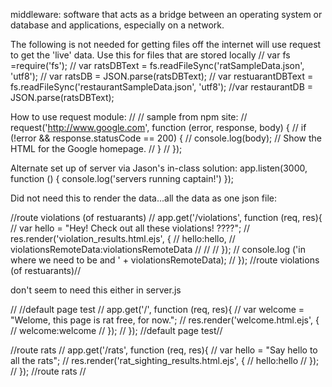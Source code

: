 

middleware: software that acts as a bridge between an operating system or database and applications, especially on a network.




The following is not needed for getting files off the internet will use request to get the 'live' data. Use this for files that are stored locally
// var fs =require('fs');
// var ratsDBText = fs.readFileSync('ratSampleData.json', 'utf8');
// var ratsDB = JSON.parse(ratsDBText);
// var restuarantDBText = fs.readFileSync('restaurantSampleData.json', 'utf8');
//var restaurantDB = JSON.parse(ratsDBText);


How to use request module:
// // sample from npm site:
// request('http://www.google.com', function (error, response, body) {
//   if (!error && response.statusCode == 200) {
//     console.log(body); // Show the HTML for the Google homepage.
//   }
// });


Alternate set up of server via Jason's in-class solution:
app.listen(3000, function () {
  console.log('servers running captain!')
});


Did not need this to render the data...all the data as one json file:

//route violations (of restuarants)
// app.get('/violations', function (req, res){
//    var hello = "Hey! Check out all these violations! ????";
//   res.render('violation_results.html.ejs', {
//     hello:hello,
//     violationsRemoteData:violationsRemoteData
//
//
//   });
//   console.log ('in where we need to be and ' + violationsRemoteData);
// });
//route violations (of restuarants)//


don't seem to need this either in server.js

// //default page test
// app.get('/', function (req, res){
//   var welcome = "Welome, this page is rat free, for now.";
//   res.render('welcome.html.ejs', {
//     welcome:welcome
//   });
// });
//default page test//


//route rats
// app.get('/rats', function (req, res){
//   var hello = "Say hello to all the rats";
//   res.render('rat_sighting_results.html.ejs', {
//     hello:hello
//   });
// });
//route rats //
